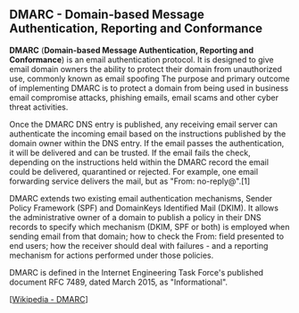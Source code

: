 ## DMARC - Domain-based Message Authentication, Reporting and Conformance

**DMARC** (**Domain-based Message Authentication, Reporting and Conformance**) is an email authentication protocol.
It is designed to give email domain owners the ability to protect their domain from unauthorized use, commonly known as email spoofing
The purpose and primary outcome of implementing DMARC is to protect a domain from being used in business email compromise attacks, phishing emails, email scams and other cyber threat activities.

Once the DMARC DNS entry is published, any receiving email server can authenticate the incoming email based on the instructions published by the domain owner within the DNS entry.
If the email passes the authentication, it will be delivered and can be trusted.
If the email fails the check, depending on the instructions held within the DMARC record the email could be delivered, quarantined or rejected.
For example, one email forwarding service delivers the mail, but as "From: no-reply@<forwarding service>".[1]

DMARC extends two existing email authentication mechanisms, Sender Policy Framework (SPF) and DomainKeys Identified Mail (DKIM).
It allows the administrative owner of a domain to publish a policy in their DNS records to specify which mechanism (DKIM, SPF or both) is employed when sending email from that domain; how to check the From: field presented to end users; how the receiver should deal with failures - and a reporting mechanism for actions performed under those policies.

DMARC is defined in the Internet Engineering Task Force's published document RFC 7489, dated March 2015, as "Informational".

[[Wikipedia - DMARC](https://en.wikipedia.org/wiki/DMARC)]